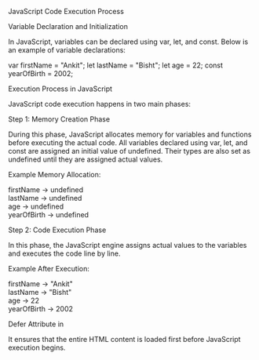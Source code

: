 JavaScript Code Execution Process

Variable Declaration and Initialization

In JavaScript, variables can be declared using var, let, and const. Below is an example of variable declarations:

var firstName = "Ankit";
let lastName = "Bisht";
let age = 22;
const yearOfBirth = 2002;

Execution Process in JavaScript

JavaScript code execution happens in two main phases:

Step 1: Memory Creation Phase

During this phase, JavaScript allocates memory for variables and functions before executing the actual code.
All variables declared using var, let, and const are assigned an initial value of undefined.
Their types are also set as undefined until they are assigned actual values.

Example Memory Allocation:

firstName → undefined  
lastName  → undefined  
age       → undefined  
yearOfBirth → undefined  

Step 2: Code Execution Phase

In this phase, the JavaScript engine assigns actual values to the variables and executes the code line by line.

Example After Execution:

firstName → "Ankit"  
lastName  → "Bisht"  
age       → 22  
yearOfBirth → 2002  

Defer Attribute in <script> Tag

If we add the defer attribute inside a <script> tag:

<script src="script.js" defer></script>

It ensures that the entire HTML content is loaded first before JavaScript execution begins.

